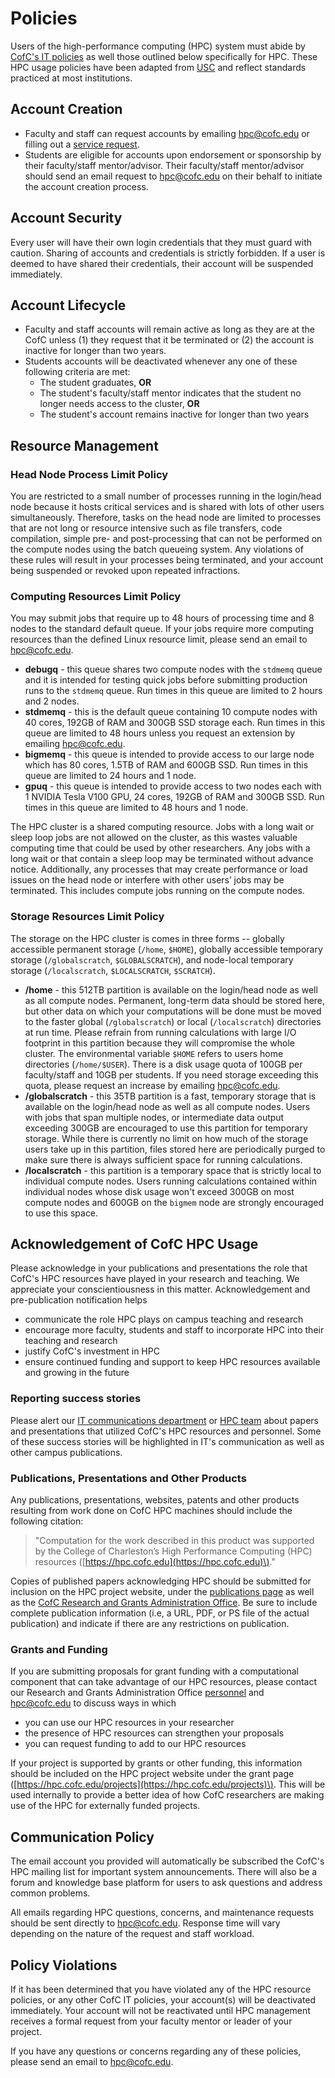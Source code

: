 # Policies

Users of the high-performance computing \(HPC\) system must abide by [CofC's IT policies](http://policy.cofc.edu/policy.php#it) as well those outlined below specifically for HPC. These HPC usage policies have been adapted from [USC](https://hpcc.usc.edu/support/accounts/hpcc-policies/) and reflect standards practiced at most institutions.

## Account Creation

* Faculty and staff can request accounts by emailing [hpc@cofc.edu](mailto:hpc@cofc.edu?subject=Requesting%20new%20faculty/staff%20account) or filling out a [service request](https://cofc.teamdynamix.com/TDClient/Requests/ServiceDet?ID=35085).
* Students are eligible for accounts upon endorsement or sponsorship by their faculty/staff mentor/advisor. Their faculty/staff mentor/advisor should send an email request to [hpc@cofc.edu](mailto:hpc@cofc.edu?subject=Requesting%20new%20student%20account) on their behalf to initiate the account creation process.

## Account Security

Every user will have their own login credentials that they must guard with caution. Sharing of accounts and credentials is strictly forbidden. If a user is deemed to have shared their credentials, their account will be suspended immediately.

## Account Lifecycle

* Faculty and staff accounts will remain active as long as they are at the CofC unless \(1\) they request that it be terminated or \(2\) the account is inactive for longer than two years.
* Students accounts will be deactivated whenever any one of these following criteria are met:
  * The student graduates, **OR**
  * The student's faculty/staff mentor indicates that the student no longer needs access to the cluster, **OR**
  * The student's account remains inactive for longer than two years

## Resource Management

### Head Node Process Limit Policy

You are restricted to a small number of processes running in the login/head node because it hosts critical services and is shared with lots of other users simultaneously. Therefore, tasks on the head node are limited to processes that are not long or resource intensive such as file transfers, code compilation, simple pre- and post-processing that can not be performed on the compute nodes using the batch queueing system. Any violations of these rules will result in your processes being terminated, and your account being suspended or revoked upon repeated infractions.

### Computing Resources Limit Policy

You may submit jobs that require up to 48 hours of processing time and 8 nodes to the standard default queue. If your jobs require more computing resources than the defined Linux resource limit, please send an email to [hpc@cofc.edu](mailto:hpc@cofc.edu?subject=Increasing%20walltime%20limit%20).

* **debugq**  - this queue shares two compute nodes with the `stdmemq` queue and it is intended for testing quick jobs before submitting production runs to the `stdmemq` queue. Run times in this queue are limited to 2 hours and 2 nodes.
* **stdmemq** - this is the default queue containing 10 compute nodes with 40 cores, 192GB of RAM and 300GB SSD storage each. Run times in this queue are limited to 48 hours unless you request an extension by emailing [hpc@cofc.edu](mailto:hpc@cofc.edu?subject=Increasing%20walltime%20limit%20).
* **bigmemq** - this queue is intended to provide access to our large node which has 80 cores, 1.5TB of RAM and 600GB SSD. Run times in this queue are limited to 24 hours and 1 node.
* **gpuq** - this queue is intended to provide access to two nodes each with 1 NVIDIA Tesla V100 GPU, 24 cores, 192GB of RAM and 300GB SSD. Run times in this queue are limited to 48 hours and 1 node.

The HPC cluster is a shared computing resource. Jobs with a long wait or sleep loop jobs are not allowed on the cluster, as this wastes valuable computing time that could be used by other researchers. Any jobs with a long wait or that contain a sleep loop may be terminated without advance notice. Additionally, any processes that may create performance or load issues on the head node or interfere with other users’ jobs may be terminated. This includes compute jobs running on the compute nodes.

### Storage Resources Limit Policy

The storage on the HPC cluster is comes in three forms -- globally accessible permanent storage \(`/home`, `$HOME`\), globally accessible temporary storage \(`/globalscratch`, `$GLOBALSCRATCH`\), and node-local temporary storage \(`/localscratch`, `$LOCALSCRATCH`, `$SCRATCH`\).

* **/home**  - this 512TB partition is available on the login/head node as well as all compute nodes. Permanent, long-term data should be stored here, but other data on which your computations will be done must be moved to the faster global \(`/globalscratch`\) or local \(`/localscratch`\) directories at run time. Please refrain from running calculations with large I/O footprint in this partition because they will compromise the whole cluster. The environmental variable `$HOME` refers to users home directories \(`/home/$USER`\). There is a disk usage quota of 100GB per faculty/staff and 10GB per students. If you need storage exceeding this quota, please request an increase by emailing [hpc@cofc.edu](mailto:hpc@cofc.edu?subject=Increasing%20/home%20storage%20limit%20).
* **/globalscratch** - this 35TB partition is a fast, temporary storage that is available on the login/head node as well as all compute nodes. Users with jobs that span multiple nodes, or intermediate data output exceeding 300GB are encouraged to use this partition for temporary storage. While there is currently no limit on how much of the storage users take up in this partition, files stored here are periodically purged to make sure there is always sufficient space for running calculations.
* **/localscratch** - this partition is a temporary space that is strictly local to individual compute nodes. Users running calculations contained within individual nodes whose disk usage won't exceed 300GB on most compute nodes and 600GB on the `bigmem` node are strongly encouraged to use this space.

## Acknowledgement of CofC HPC Usage

Please acknowledge in your publications and presentations the role that CofC's HPC resources have played in your research and teaching. We appreciate your conscientiousness in this matter. Acknowledgement and pre-publication notification helps

* communicate the role HPC plays on campus teaching and research
* encourage more faculty, students and staff to incorporate HPC into their teaching and research
* justify CofC's investment in HPC
* ensure continued funding and support to keep HPC resources available and growing in the future

### Reporting success stories

Please alert our [IT communications department](mailto:drinkuthkh@cofc.edu) or [HPC team](mailto:hpc@cofc.edu) about papers and presentations that utilized CofC's HPC resources and personnel. Some of these success stories will be highlighted in IT's communication as well as other campus publications.

### Publications, Presentations and Other Products

Any publications, presentations, websites, patents and other products resulting from work done on CofC HPC machines should include the following citation:

> "Computation for the work described in this product was supported by the College of Charleston’s High Performance Computing \(HPC\) resources \([https://hpc.cofc.edu](https://hpc.cofc.edu)\)."

Copies of published papers acknowledging HPC should be submitted for inclusion on the HPC project website, under the [publications page](https://hpc.cofc.edu/publications) as well as the [CofC Research and Grants Administration Office](http://research.cofc.edu/administration/index.php). Be sure to include complete publication information \(i.e, a URL, PDF, or PS file of the actual publication\) and indicate if there are any restrictions on publication.

### Grants and Funding

If you are submitting proposals for grant funding with a computational component that can take advantage of our HPC resources, please contact our Research and Grants Administration Office [personnel](http://research.cofc.edu/administration/contact-orga-staff/index.php) and [hpc@cofc.edu](mailto:hpc@cofc.edu) to discuss ways in which

* you can use our HPC resources in your researcher
* the presence of HPC resources can strengthen your proposals
* you can request funding to add to our HPC resources

If your project is supported by grants or other funding, this information should be included on the HPC project website under the grant page \([https://hpc.cofc.edu/projects](https://hpc.cofc.edu/projects)\). This will be used internally to provide a better idea of how CofC researchers are making use of the HPC for externally funded projects.

## Communication Policy

The email account you provided will automatically be subscribed the CofC's HPC mailing list for important system announcements. There will also be a forum and knowledge base platform for users to ask questions and address common problems.

All emails regarding HPC questions, concerns, and maintenance requests should be sent directly to hpc@cofc.edu. Response time will vary depending on the nature of the request and staff workload.

## Policy Violations

If it has been determined that you have violated any of the HPC resource policies, or any other CofC IT policies, your account\(s\) will be deactivated immediately. Your account will not be reactivated until HPC management receives a formal request from your faculty mentor or leader of your project.

If you have any questions or concerns regarding any of these policies, please send an email to [hpc@cofc.edu](mailto:hpc@cofc.edu).

